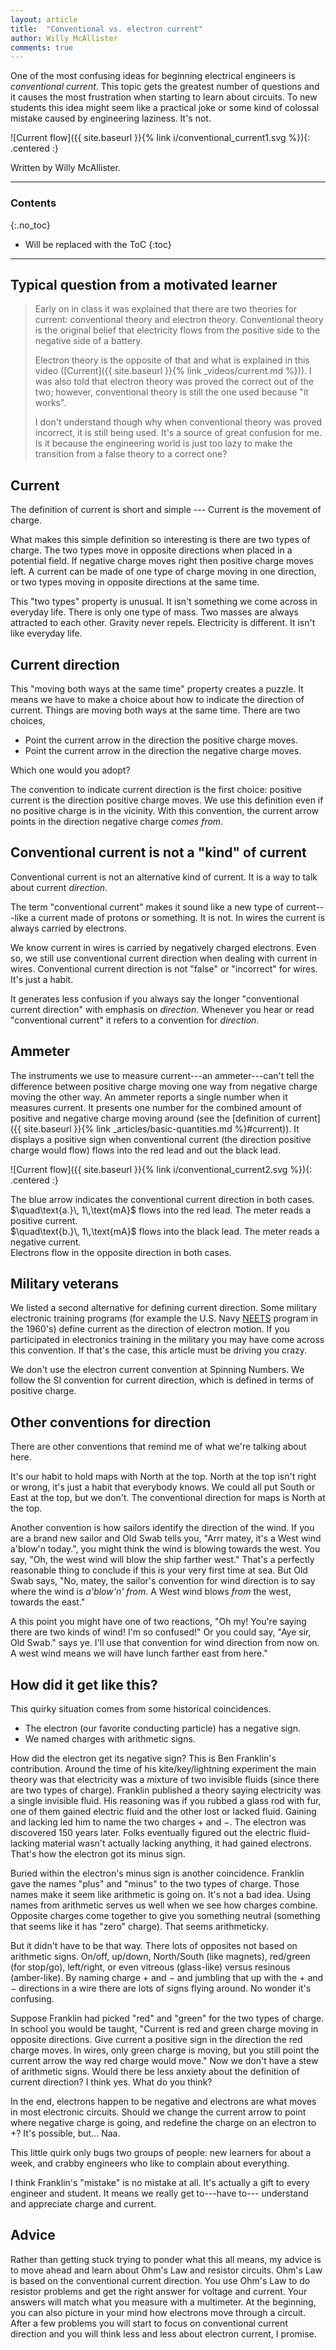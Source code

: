 ```yaml
---
layout: article
title:  "Conventional vs. electron current"
author: Willy McAllister
comments: true
---
```


One of the most confusing ideas for beginning electrical engineers is *conventional current*. This topic gets the greatest number of questions and it causes the most frustration when starting to learn about circuits. To new students this idea might seem like a practical joke or some kind of colossal mistake caused by engineering laziness. It's not. 

![Current flow]({{ site.baseurl }}{% link i/conventional_current1.svg %}){: .centered :}

Written by Willy McAllister.

----

### Contents
{:.no_toc}

* Will be replaced with the ToC
{:toc}

---- 

## Typical question from a motivated learner

>Early on in class it was explained that there are two theories for current: conventional theory and electron theory. Conventional theory is the original belief that electricity flows from the positive side to the negative side of a battery. 
>
>Electron theory is the opposite of that and what is explained in this video ([Current]({{ site.baseurl }}{% link _videos/current.md %})). I was also told that electron theory was proved the correct out of the two; however, conventional theory is still the one used because "it works". 
>
>I don't understand though why when conventional theory was proved incorrect, it is still being used. It's a source of great confusion for me. Is it because the engineering world is just too lazy to make the transition from a false theory to a correct one? 

## Current

The definition of current is short and simple --- Current is the movement of charge.

What makes this simple definition so interesting is there are two types of charge. The two types move in opposite directions when placed in a potential field. If negative charge moves right then positive charge moves left. A current can be made of one type of charge moving in one direction, or two types moving in opposite directions at the same time. 
 
This "two types" property is unusual. It isn't something we come across in everyday life. There is only one type of mass. Two masses are always attracted to each other. Gravity never repels. Electricity is different. It isn't like everyday life. 

## Current direction

This "moving both ways at the same time" property creates a puzzle. It means we have to make a choice about how to indicate the direction of current. Things are moving both ways at the same time. There are two choices,

* Point the current arrow in the direction the positive charge moves.
* Point the current arrow in the direction the negative charge moves.

Which one would you adopt?

The convention to indicate current direction is the first choice: positive current is the direction positive charge moves. We use this definition even if no positive charge is in the vicinity. With this convention, the current arrow points in the direction negative charge *comes from*. 

## Conventional current is not a "kind" of current

Conventional current is not an alternative kind of current. It is a way to talk about current *direction*. 

The term "conventional current" makes it sound like a new type of current---like a current made of protons or something. It is not. In wires the current is always carried by electrons. 

We know current in wires is carried by negatively charged electrons. Even so, we still use conventional current direction when dealing with current in wires. Conventional current direction is not "false" or "incorrect" for wires. It's just a habit.

It generates less confusion if you always say the longer "conventional current direction" with emphasis on *direction*. Whenever you hear or read "conventional current" it refers to a convention for *direction*.

## Ammeter

The instruments we use to measure current---an ammeter---can't tell the difference between positive charge moving one way from negative charge moving the other way. An ammeter reports a single number when it measures current. It presents one number for the combined amount of positive and negative charge moving around (see the [definition of current]({{ site.baseurl }}{% link _articles/basic-quantities.md %}#current)). It displays a positive sign when conventional current (the direction positive charge would flow) flows into the red lead and out the black lead.

![Current flow]({{ site.baseurl }}{% link i/conventional_current2.svg %}){: .centered :}
<p class="caption">The blue arrow indicates the conventional current direction in both cases.<br>$\quad\text{a.}\, 1\,\text{mA}$ flows into the red lead. The meter reads a positive current.<br>$\quad\text{b.}\, 1\,\text{mA}$ flows into the black lead. The meter reads a negative current.<br>Electrons flow in the opposite direction in both cases.</p>


## Military veterans

We listed a second alternative for defining current direction. Some military electronic training programs (for example the U.S. Navy [NEETS](https://www.hnsa.org/resources/manuals-documents/2575-2/) program in the 1960's) define current as the direction of electron motion. If you participated in electronics training in the military you may have come across this convention. If that's the case, this article must be driving you crazy.

We don't use the electron current convention at Spinning Numbers. We follow the SI convention for current direction, which is defined in terms of positive charge.

## Other conventions for direction

There are other conventions that remind me of what we're talking about here.

It's our habit to hold maps with North at the top. North at the top isn't right or wrong, it's just a habit that everybody knows. We could all put South or East at the top, but we don't. The conventional direction for maps is North at the top.

Another convention is how sailors identify the direction of the wind. If you are a brand new sailor and Old Swab tells you, "Arrr matey, it's a West wind a'blow'n today.", you might think the wind is blowing towards the west. You say, "Oh, the west wind will blow the ship farther west." That's a perfectly reasonable thing to conclude if this is your very first time at sea. But Old Swab says, "No, matey, the sailor's convention for wind direction is to say where the wind is *a'blow'n' from*. A West wind blows *from* the west, towards the east." 

A this point you might have one of two reactions, "Oh my! You're saying there are two kinds of wind! I'm so confused!" Or you could say, "Aye sir, Old Swab." says ye. I'll use that convention for wind direction from now on. A west wind means we will have lunch farther east from here."

## How did it get like this?

This quirky situation comes from some historical coincidences.

* The electron (our favorite conducting particle) has a negative sign.
* We named charges with arithmetic signs.

How did the electron get its negative sign? This is Ben Franklin's contribution. Around the time of his kite/key/lightning experiment the main theory was that electricity was a mixture of two invisible fluids (since there are two types of charge). Franklin published a theory saying electricity was a single invisible fluid. His reasoning was if you rubbed a glass rod with fur, one of them gained electric fluid and the other lost or lacked fluid. Gaining and lacking led him to name the two charges $+$ and $-$. The electron was discovered $150$ years later. Folks eventually figured out the electric fluid-lacking material wasn't actually lacking anything, it had gained electrons. That's how the electron got its minus sign.

Buried within the electron's minus sign is another coincidence. Franklin gave the names "plus" and "minus" to the two types of charge. Those names make it seem like arithmetic is going on. It's not a bad idea. Using names from arithmetic serves us well when we see how charges combine. Opposite charges come together to give you something neutral (something that seems like it has "zero" charge). That seems arithmeticky. 

But it didn't have to be that way. There lots of opposites not based on arithmetic signs. On/off, up/down, North/South (like magnets), red/green (for stop/go), left/right, or even vitreous (glass-like) versus resinous (amber-like). By naming charge $+$ and $-$ and jumbling that up with the $+$ and $-$ directions in a wire there are lots of signs flying around. No wonder it's confusing.

Suppose Franklin had picked "red" and "green" for the two types of charge. In school you would be taught, "Current is red and green charge moving in opposite directions. Give current a positive sign in the direction the red charge moves. In wires, only green charge is moving, but you still point the current arrow the way red charge would move." Now we don't have a stew of arithmetic signs. Would there be less anxiety about the definition of current direction? I think yes. What do you think? 

In the end, electrons happen to be negative and electrons are what moves in most electronic circuits. Should we change the current arrow to point where negative charge is going, and redefine the charge on an electron to $+$? It's possible, but... Naa. 

This little quirk only bugs two groups of people: new learners for about a week, and crabby engineers who like to complain about everything.

I think Franklin's "mistake" is no mistake at all. It's actually a gift to every engineer and student. It means we really get to---have to--- understand and appreciate charge and current.  

## Advice

Rather than getting stuck trying to ponder what this all means, my advice is to move ahead and learn about Ohm's Law and resistor circuits. Ohm's Law is based on the conventional current direction. You use Ohm's Law to do resistor problems and get the right answer for voltage and current. Your answers will match what you measure with a multimeter. At the beginning, you can also picture in your mind how electrons move through a circuit. After a few problems you will start to focus on conventional current direction and you will think less and less about electron current, I promise.  
